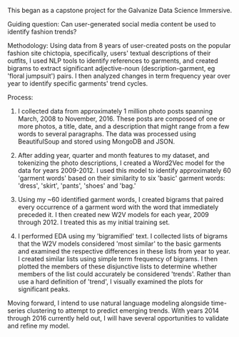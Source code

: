 This began as a capstone project for the Galvanize Data Science Immersive.

Guiding question:
Can user-generated social media content be used to identify
fashion trends?

Methodology:
Using data from 8 years of user-created posts on the popular fashion
site chictopia, specifically, users' textual descriptions of their outfits, I
used NLP tools to identify references to garments, and created bigrams to extract
significant adjective-noun (description-garment, eg 'floral jumpsuit') pairs.
I then analyzed changes in term frequency year over year to identify specific
garments' trend cycles.

Process:

1) I collected data from approximately 1 million photo posts spanning March, 2008 to
November, 2016. These posts are composed of one or more photos, a title, date, and
a description that might range from a few words to several paragraphs.
The data was processed using BeautifulSoup and stored using
MongoDB and JSON.

2) After adding year, quarter and month features to my dataset, and tokenizing the
photo descriptions, I created a Word2Vec model for the data for years 2009-2012.
I used this model to identify approximately 60 'garment words' based on their
similarity to six 'basic' garment words: 'dress', 'skirt', 'pants', 'shoes' and
'bag.'

3) Using my ~60 identified garment words, I created bigrams that paired every
occurrence of a garment word with the word that immediately preceded it. I then
created new W2V models for each year, 2009 through 2012. I treated this as my
initial training set.

4) I performed EDA using my 'bigramified' text. I collected lists of bigrams
that the W2V models considered 'most similar' to the basic garments and examined
the respective differences in these lists from year to year. I created similar
lists using simple term frequency of bigrams. I then plotted the members of these
disjunctive lists to determine whether members of the list could accurately be
considered 'trends'. Rather than use a hard definition of 'trend', I visually
examined the plots for significant peaks.

Moving forward, I intend to use natural language modeling alongside time-series
clustering to attempt to predict emerging trends. With years 2014 through 2016
currently held out, I will have several opportunities to validate and refine
my model.

